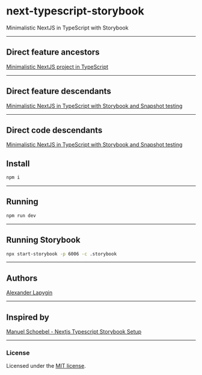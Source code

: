 # next-typescript-storybook
Minimalistic NextJS in TypeScript with Storybook

---

## Direct feature ancestors

[Minimalistic NextJS project in TypeScript](https://github.com/softspider/next-typescript)

---

## Direct feature descendants

[Minimalistic NextJS in TypeScript with Storybook and Snapshot testing](https://github.com/softspider/next-typescript-storybook-snapshot-test)

---

## Direct code descendants

[Minimalistic NextJS in TypeScript with Storybook and Snapshot testing](https://github.com/softspider/next-typescript-storybook-snapshot-test)


## Install

```sh
npm i
```

---

## Running

```sh
npm run dev
```

---

## Running Storybook

```sh
npx start-storybook -p 6006 -c .storybook
```

---

## Authors

[Alexander Lapygin](https://github.com/AlexanderLapygin)

---

## Inspired by

[Manuel Schoebel - Nextjs Typescript Storybook Setup](https://www.manuel-schoebel.com/blog/nextjs-typescript-storybook-setup)

---

### License

Licensed under the [MIT license](./LICENSE). 
